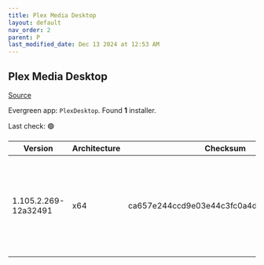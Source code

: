 ```yaml
---
title: Plex Media Desktop
layout: default
nav_order: 2
parent: P
last_modified_date: Dec 13 2024 at 12:53 AM
---
```


## Plex Media Desktop

[Source](https://www.plex.tv/media-server-downloads/)

Evergreen app: `PlexDesktop`. Found **1** installer.

Last check: 🟢

| Version              | Architecture | Checksum                                 | URI                                                                                                                                                                                                                  |
| -------------------- | ------------ | ---------------------------------------- | -------------------------------------------------------------------------------------------------------------------------------------------------------------------------------------------------------------------- |
| 1.105.2.269-12a32491 | x64          | ca657e244ccd9e03e44c3fc0a4d580204832d5e2 | [https://downloads.plex.tv/plex-desktop/1.105.2.269-12a32491/windows/Plex-1.105.2.269-12a32491-x86_64.exe](https://downloads.plex.tv/plex-desktop/1.105.2.269-12a32491/windows/Plex-1.105.2.269-12a32491-x86_64.exe) |
